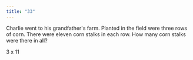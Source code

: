 ```yaml
---
title: "33"
---
```

Charlie went to his grandfather's farm. Planted in the field were three rows of corn. There were eleven corn stalks in each row. How many corn stalks were there in all?

3 x 11

